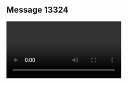 ## Message 13324



![Video](https://data.iron-swords.co.il/2024/November/01/13324/13324_media.mp4)
